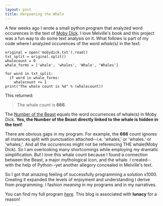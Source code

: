 ```yaml
---
layout: post
title: Harpooning the Whale
---
```


A few weeks ago I wrote a small python program that analyzed word occurences in the text of [Moby Dick](https://www.gutenberg.org/files/2701/2701-h/2701-h.htm). I love Melville's book and this project was a fun way to do some text analysis on it. What follows is part of my code where I analyzed occurences of the word *whale(s)* in the text:

    original = open('mobydick.txt').read()
    txt_split = original.split()
    whalecount = 0
    whale_forms = ['whale', 'whales', 'Whale', 'Whales']

    for word in txt_split:
      if word in whale_forms:
        whalecount += 1
    print("The whale count is %d" % (whalecount))

This returned:

>The whale count is **666**.

The [Number of the Beast](https://en.wikipedia.org/wiki/Number_of_the_Beast) equals the word occurrences of whale(s) in Moby Dick. **Yes, the Number of the Beast directly linked to the whale is hidden in the text!** 

There are obvious gaps in my program. For example, the **666** count ignores all instances split with punctuation attached--i.e. 'whales,' or 'whales.' or 'whales;'. And all the occurences might not be referencing THE whale(Moby Dick). So I am overlooking many shortcomings while employing my dramatic simplification. But I love this whale count because I found a connection between the Beast, a major mythological icon, and the whale. I created--with the help of Python--yet another allegory concealed in Melville's text.

So I got that amazing feeling of successfully programming a solution x1000. Creating it expanded the levels of enjoyment and understanding I derive from programming. I fashion *meaning* in my programs and in my narratives.

You can find my full program [here](https://github.com/luna-c/moby-dick-word-analysis). This blog is associated with **lunacy** for a reason!


